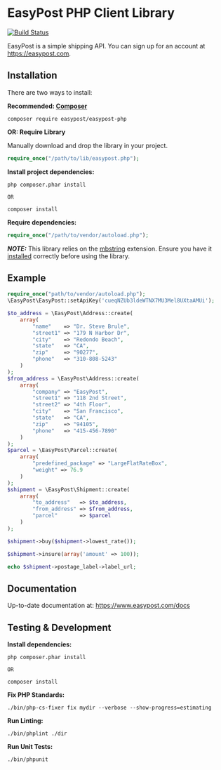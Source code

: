 # EasyPost PHP Client Library

[![Build Status](https://travis-ci.org/EasyPost/easypost-php.svg?branch=master)](https://travis-ci.org/EasyPost/easypost-php)

EasyPost is a simple shipping API. You can sign up for an account at https://easypost.com.

## Installation

There are two ways to install:

**Recommended: [Composer](http://getcomposer.org/)**

```shell
composer require easypost/easypost-php
```

**OR: Require Library**

Manually download and drop the library in your project.

```php
require_once("/path/to/lib/easypost.php");
```

**Install project dependencies:**
```shell
php composer.phar install

OR

composer install
```

**Require dependencies:**
```php
require_once("/path/to/vendor/autoload.php");
```

***NOTE:*** This library relies on the [mbstring](http://php.net/manual/en/book.mbstring.php) extension. Ensure you have it [installed](http://www.php.net/manual/en/mbstring.installation.php) correctly before using the library.

## Example

```php
require_once("path/to/vendor/autoload.php");
\EasyPost\EasyPost::setApiKey('cueqNZUb3ldeWTNX7MU3Mel8UXtaAMUi');

$to_address = \EasyPost\Address::create(
    array(
        "name"    => "Dr. Steve Brule",
        "street1" => "179 N Harbor Dr",
        "city"    => "Redondo Beach",
        "state"   => "CA",
        "zip"     => "90277",
        "phone"   => "310-808-5243"
    )
);
$from_address = \EasyPost\Address::create(
    array(
        "company" => "EasyPost",
        "street1" => "118 2nd Street",
        "street2" => "4th Floor",
        "city"    => "San Francisco",
        "state"   => "CA",
        "zip"     => "94105",
        "phone"   => "415-456-7890"
    )
);
$parcel = \EasyPost\Parcel::create(
    array(
        "predefined_package" => "LargeFlatRateBox",
        "weight" => 76.9
    )
);
$shipment = \EasyPost\Shipment::create(
    array(
        "to_address"   => $to_address,
        "from_address" => $from_address,
        "parcel"       => $parcel
    )
);

$shipment->buy($shipment->lowest_rate());

$shipment->insure(array('amount' => 100));

echo $shipment->postage_label->label_url;
```

## Documentation

Up-to-date documentation at: https://www.easypost.com/docs

## Testing & Development

**Install dependencies:**
```shell
php composer.phar install

OR

composer install
```

**Fix PHP Standards:**
```shell
./bin/php-cs-fixer fix mydir --verbose --show-progress=estimating     
```

**Run Linting:**
```shell
./bin/phplint ./dir
```

**Run Unit Tests:**
```shell
./bin/phpunit
```
